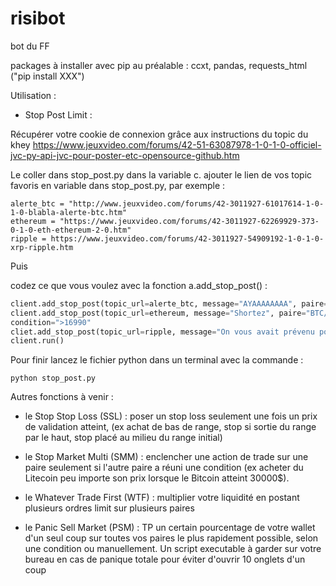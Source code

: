 # risibot
bot du FF 

packages à installer avec pip au préalable : ccxt, pandas, requests_html ("pip install XXX")

Utilisation :

- Stop Post Limit : 

Récupérer votre cookie de connexion grâce aux instructions du topic du khey https://www.jeuxvideo.com/forums/42-51-63087978-1-0-1-0-officiel-jvc-py-api-jvc-pour-poster-etc-opensource-github.htm

Le coller dans stop_post.py dans la variable c.
ajouter le lien de vos topic favoris en variable dans stop_post.py, par exemple : 

```
alerte_btc = "http://www.jeuxvideo.com/forums/42-3011927-61017614-1-0-1-0-blabla-alerte-btc.htm"
ethereum = "https://www.jeuxvideo.com/forums/42-3011927-62269929-373-0-1-0-eth-ethereum-2-0.htm"
ripple = https://www.jeuxvideo.com/forums/42-3011927-54909192-1-0-1-0-xrp-ripple.htm
```
Puis 

codez ce que vous voulez avec la fonction a.add_stop_post() : 

``` python
client.add_stop_post(topic_url=alerte_btc, message="AYAAAAAAAA", paire="BTC/USDT", condition=">100000"
client.add_stop_post(topic_url=ethereum, message="Shortez", paire="BTC/USDT", 
condition=">16990"
cliet.add_stop_post(topic_url=ripple, message="On vous avait prévenu pourtant", paire="XRP/USDT", condition="<0.10")
client.run()
```


Pour finir lancez le fichier python dans un terminal avec la commande :

```
python stop_post.py
```


Autres fonctions à venir : 

- le Stop Stop Loss (SSL) : poser un stop loss seulement une fois un prix de validation atteint, (ex achat de bas de range, stop si sortie du range par le haut, stop placé au milieu du range initial)

- le Stop Market Multi (SMM) : enclencher une action de trade sur une paire seulement si l'autre paire a réuni une condition (ex acheter du Litecoin peu importe son prix lorsque le Bitcoin atteint 30000$).
- le Whatever Trade First (WTF) : multiplier votre liquidité en postant plusieurs ordres limit sur plusieurs paires

- le Panic Sell Market (PSM) : TP un certain pourcentage de votre wallet d'un seul coup sur toutes vos paires le plus rapidement possible, selon une condition ou manuellement. Un script executable à garder sur votre bureau en cas de panique totale pour éviter d'ouvrir 10 onglets d'un coup


